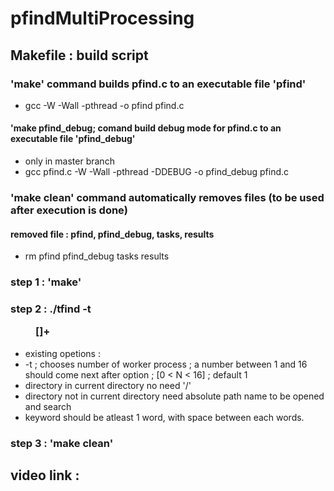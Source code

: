 # pfindMultiProcessing
## Makefile : build script
### 'make' command builds pfind.c to an executable file 'pfind'
+ gcc -W -Wall -pthread -o pfind pfind.c
#### 'make pfind_debug; comand build debug mode for pfind.c to an executable file 'pfind_debug'
+ only in master branch
+ gcc pfind.c -W -Wall -pthread -DDEBUG -o pfind_debug pfind.c
### 'make clean' command automatically removes files (to be used after execution is done) 
#### removed file : pfind, pfind_debug, tasks, results
+ rm pfind pfind_debug tasks results
### step 1 : 'make'
### step 2 : ./tfind -t <num> <dir> [<keyword>]+
+ existing opetions :
+ -t ; chooses number of worker process ; a number between 1 and 16 should come next after option ; [0 < N < 16] ; default 1
+ directory in current directory no need '/'
+ directory not in current directory need absolute path name to be opened and search
+ keyword should be atleast 1 word, with space between each words.
### step 3 : 'make clean'
## video link : 
